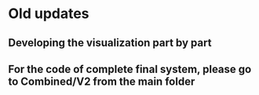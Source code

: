 # Old updates

## Developing the visualization part by part

## For the code of complete final system, please go to Combined/V2 from the main folder
